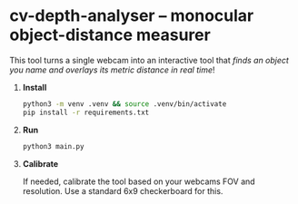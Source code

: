 # cv-depth-analyser – monocular object-distance measurer

This tool turns a single webcam into an interactive tool that *finds an object you name and overlays its metric distance in real time*!

1. **Install**
   ```bash
   python3 -m venv .venv && source .venv/bin/activate
   pip install -r requirements.txt
   ```
2. **Run**
   ```bash
   python3 main.py
   ```
3. **Calibrate**

   If needed, calibrate the tool based on your webcams FOV and resolution. Use a standard 6x9 checkerboard for this.
